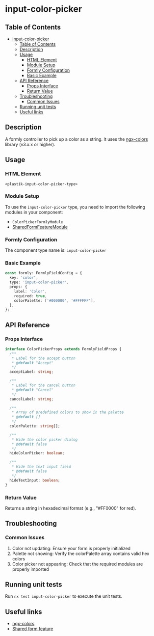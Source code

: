 # input-color-picker

## Table of Contents

- [input-color-picker](#input-color-picker)
  - [Table of Contents](#table-of-contents)
  - [Description](#description)
  - [Usage](#usage)
    - [HTML Element](#html-element)
    - [Module Setup](#module-setup)
    - [Formly Configuration](#formly-configuration)
    - [Basic Example](#basic-example)
  - [API Reference](#api-reference)
    - [Props Interface](#props-interface)
    - [Return Value](#return-value)
  - [Troubleshooting](#troubleshooting)
    - [Common Issues](#common-issues)
  - [Running unit tests](#running-unit-tests)
  - [Useful links](#useful-links)

## Description

A formly controller to pick up a color as a string. It uses the [ngx-colors](https://ngx-colors.web.app/overview) library (v3.x.x or higher).

## Usage

### HTML Element

`<plastik-input-color-picker-type>`

### Module Setup

To use the `input-color-picker` type, you need to import the following modules in your component:

- `ColorPickerFormlyModule`
- [SharedFormFeatureModule](../../feature/README.md)

### Formly Configuration

The component type name is: `input-color-picker`

### Basic Example

```typescript
const formly: FormlyFieldConfig = {
  key: 'color',
  type: 'input-color-picker',
  props: {
    label: 'Color',
    required: true,
    colorPalette: ['#000000', '#FFFFFF'],
  },
};
```

## API Reference

### Props Interface

```typescript
interface ColorPickerProps extends FormlyFieldProps {
  /**
   * Label for the accept button
   * @default "Accept"
   */
  acceptLabel: string;

  /**
   * Label for the cancel button
   * @default "Cancel"
   */
  cancelLabel: string;

  /**
   * Array of predefined colors to show in the palette
   * @default []
   */
  colorPalette: string[];

  /**
   * Hide the color picker dialog
   * @default false
   */
  hideColorPicker: boolean;

  /**
   * Hide the text input field
   * @default false
   */
  hideTextInput: boolean;
}
```

### Return Value

Returns a string in hexadecimal format (e.g., "#FF0000" for red).

## Troubleshooting

### Common Issues

1. Color not updating: Ensure your form is properly initialized
2. Palette not showing: Verify the colorPalette array contains valid hex colors
3. Color picker not appearing: Check that the required modules are properly imported

## Running unit tests

Run `nx test input-color-picker` to execute the unit tests.

## Useful links

- [ngx-colors](https://ngx-colors.web.app/overview)
- [Shared form feature](../../feature/README.md)
